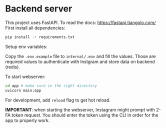 # Backend server

This project uses FastAPI. To read the docs: https://fastapi.tiangolo.com/
First install all dependencies:

```bash
pip install -r requirements.txt
```


Setup env variables:

Copy the `.env.example` file to `internal/.env` and fill the values.
Those are required values to authenticate with Instgram and store data on backend (redis).


To start webserver:

```bash
cd app # make sure in the right directory
uvicorn main:app
```

For development, add `reload` flag to get hot reload.


**IMPORTANT**: when starting the webserver, Instagram might prompt with 2-FA token request. You should enter the token using the CLI in order for the app to properly work.

